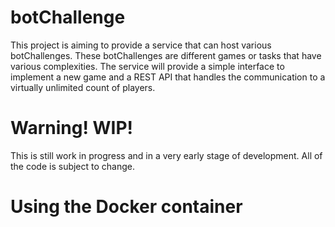 # botChallenge

This project is aiming to provide a service that can host various
botChallenges. These botChallenges are different games or tasks that have various
complexities. The service will provide a simple interface to implement a new
game and a REST API that handles the communication to a virtually unlimited count
of players.

# Warning! WIP!
This is still work in progress and in a very early stage of development. All
of the code is subject to change.

# Using the Docker container
